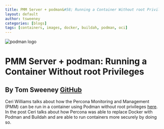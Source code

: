 ```yaml
---
title: PMM Server + podman&#58; Running a Container Without root Privileges
layout: default
author: tsweeney
categories: [blogs]
tags: [containers, images, docker, buildah, podman, oci]
---
```


![podman logo](../static/vectors/raw/podman.svg)

# PMM Server + podman: Running a Container Without root Privileges

## By Tom Sweeney [GitHub](https://github.com/TomSweeneyRedhat)

Ceri Williams talks about how the Percona Monitoring and Management (PMM) can be run in a container using Podman without root privileges [here](https://www.percona.com/blog/2019/10/22/pmm-server-podman-running-a-container-without-root-privileges/?utm_campaign=2019%20Blog%20Q4&utm_content=103803368&utm_medium=social&utm_source=twitter&hss_channel=tw-35373186). In the post Ceri talks about how Percona was able to replace Docker with Podman and Buildah and are able to run containers more securely by doing so.
